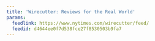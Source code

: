 ```yaml
---
title: 'Wirecutter: Reviews for the Real World'
params:
  feedlink: https://www.nytimes.com/wirecutter/feed/
  feedid: d4644ee0f7d538fce27f8530503b9fa7
---
```

